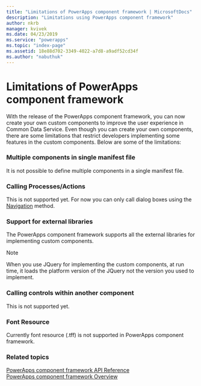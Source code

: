 ```yaml
---
title: "Limitations of PowerApps component framework | MicrosoftDocs"
description: "Limitations using PowerApps component framework"
author: nkrb
manager: kvivek
ms.date: 04/23/2019
ms.service: "powerapps"
ms.topic: "index-page"
ms.assetid: 18e88d702-3349-4022-a7d8-a9adf52cd34f
ms.author: "nabuthuk"
---
```


# Limitations of PowerApps component framework

With the release of the PowerApps component framework, you can now create your own custom components to improve the user experience in Common Data Service. Even though you can create your own components, there are some limitations that restrict developers implementing some features in the custom components. Below are some of the limitations:

### Multiple components in single manifest file

It is not possible to define multiple components in a single manifest file. 

### Calling Processes/Actions

This is not supported yet. For now you can only call dialog boxes using the [Navigation](reference/navigation.md) method.

### Support for external libraries

The PowerApps component framework supports all the external libraries for implementing custom components. 

> [!NOTE]
> When you use JQuery for implementing the custom components, at run time, it loads the platform version of the JQuery not the version you used to implement. 

### Calling controls within another component

This is not supported yet.

### Font Resource

Currently font resource (.tff) is not supported in PowerApps component framework.

### Related topics

[PowerApps component framework API Reference](reference/index.md)<br/>
[PowerApps component framework Overview](overview.md)